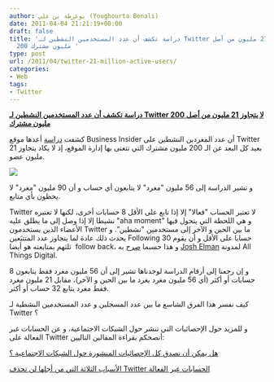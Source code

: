 ```yaml
---
author: يوغرطة بن علي (Youghourta Benali)
date: 2011-04-04 21:21:19+00:00
draft: false
title: 'دراسة تكشف أن عدد المستخدمين النشطين لـ Twitter لا يتجاوز 21 مليون من أصل
  200 مليون مشترك '
type: post
url: /2011/04/twitter-21-million-active-users/
categories:
- Web
tags:
- Twitter
---
```


[**دراسة تكشف أن عدد المستخدمين النشطين لـ Twitter لا يتجاوز 21 مليون من أصل 200 مليون مشترك**](https://www.it-scoop.com/2011/04/twitter-21-million-active-users)


كشفت [دراسة](http://www.businessinsider.com/twitter-has-less-than-21-million-active-users-2011-4) أعدها موقع Business Insider أن عدد المغردين النشطين على Twitter بعيد كل البعد عن الـ 200 مليون مشترك التي تتغنى بها إدارة الموقع، إذ لا يكاد يتجاوز 21 مليون عضو.

[![](http://static3.businessinsider.com/image/4d94fd2749e2ae7467120000/sai-chart-twitter-following.gif )
](https://www.it-scoop.com/2011/04/twitter-21-million-active-users)

و تشير الدراسة إلى 56 مليون "مغرد" لا يتابعون أي حساب و أن 90 مليون "مغرد" لا يحظون بأي متابع.

Twitter لا تعتبر الحساب "فعالا" إلا إذا تابع على الأقل 8 حسابات أخرى، لكنها لا تعتبره نشيطا إلا إذا وصل إلى ما يطلق عليه "aha moment" و هي اللحظة التي يتحول فيها الأعضاء الذين يستخدمون Twitter ما بين الحين و الآخر إلى مستخدمين "نشطين". و يحدث ذلك عادة لما يتجاوز عدد المتتبَعين Following 30 حسابا على الأقل و أن يقوم ثلثهم بمتابعته هو أيضا  follow back، و هذا حسبما [صرح](http://networkeffect.allthingsd.com/20110330/making-sign-ups-more-complicated-is-a-good-thing-and-other-lessons-from-twitters-user-retention-efforts/?mod=ATD_rss) به [Josh Elman](http://twitter.com/#!/joshelman) لمدونة All Things Digital.

و إن رجعنا إلى أرقام الدراسة لوجدناها تشير إلى أن 56 مليون مغرد فقط يتابعون 8 حسابات أو أكثر (أي 56 مليون مغرد يغرد ما بين الحين و الآخر)، مقابل 21 مليون مغرد فقط مغرد يتابع 32 حساب أو أكثر.

كيف نفسر هذا الفرق الشاسع ما بين عدد المسجلين و عدد المستخدمين النشطية لـ Twitter ؟

و للمزيد حول الإحصائيات التي تنشر حول الشبكات الاجتماعية، و عن الحسابات غير الفعالة على Twitter أنصحكم بقراءة المقالين التاليين:

[هل يمكن أن نصدق كل الإحصائيات المنشورة حول الشبكات الاجتماعية ؟](https://socialmedia4arab.com/2011/03/social-media-statistics/)

[الأسباب الثلاثة التي من أجلها لن تحذف Twitter الحسابات غير الفعالة](https://socialmedia4arab.com/2010/08/twitter-inactive-account/)




